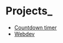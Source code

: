 # Projects_

* [Countdown timer](https://apliton.github.io/Projects_/countdown_timer/) 
* [Webdev](https://apliton.github.io/Projects_/webdev/)